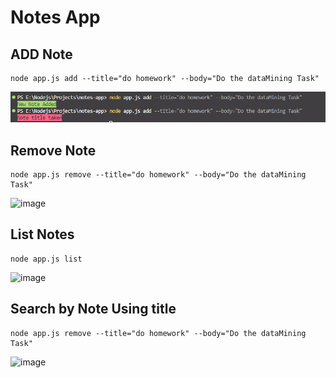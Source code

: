 # Notes App

## ADD Note
```
node app.js add --title="do homework" --body="Do the dataMining Task"
```
![Alt text](image.png)

## Remove Note
```
node app.js remove --title="do homework" --body="Do the dataMining Task"
```
![image](https://github.com/alin00r/Notes-App/assets/74410154/eef0b1e1-8928-431e-baa5-2cb6acd75c1d)

## List Notes
```
node app.js list
```
![image](https://github.com/alin00r/Notes-App/assets/74410154/049a95a3-a6dc-4595-8651-bc636233c5fe)

## Search by Note Using title
```
node app.js remove --title="do homework" --body="Do the dataMining Task"
```
![image](https://github.com/alin00r/Notes-App/assets/74410154/edb29297-3811-4b63-bb53-27db714f6d5f)





